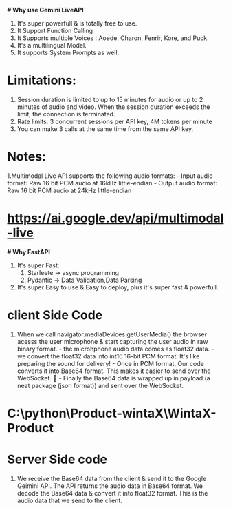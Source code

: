 **# Why use Gemini LiveAPI**

1. It's super powerfull & is totally free to use.
2. It Support Function Calling
3. It Supports multiple Voices : Aoede, Charon, Fenrir, Kore, and Puck.
4. It's a multilingual Model.
5. It supports System Prompts as well.

# Limitations:

1. Session duration is limited to up to 15 minutes for audio or up to 2 minutes of audio and video. When the session duration exceeds the limit, the connection is terminated.
2. Rate limits: 3 concurrent sessions per API key, 4M tokens per minute
3. You can make 3 calls at the same time from the same API key.

# Notes:

1.Multimodal Live API supports the following audio formats: - Input audio format: Raw 16 bit PCM audio at 16kHz little-endian - Output audio format: Raw 16 bit PCM audio at 24kHz little-endian

# https://ai.google.dev/api/multimodal-live

**# Why FastAPI**

1. It's super Fast:
   1. Starleete -> async programming
   2. Pydantic -> Data Validation,Data Parsing
2. It's super Easy to use & Easy to deploy, plus it's super fast & powerfull.

# client Side Code

1. When we call navigator.mediaDevices.getUserMedia() the browser acesss the user microphone & start capturing the user audio in raw binary format. - the microhphone audio data comes as float32 data. - we convert the float32 data into int16 16-bit PCM format. It's like preparing the sound for delivery! - Once in PCM format, Our code converts it into Base64 format. This makes it easier to send over the WebSocket. 🚀 - Finally the Base64 data is wrapped up in payload (a neat package (json format)) and sent over the WebSocket.

# C:\python\Product-wintaX\WintaX-Product

# Server Side code

1. We receive the Base64 data from the client & send it to the Google Geimini API. The API returns the audio data in Base64 format. We decode the Base64 data & convert it into float32 format. This is the audio data that we send to the client.
